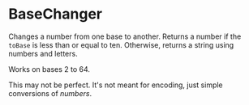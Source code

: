 # BaseChanger
Changes a number from one base to another. Returns a number if the `toBase` is less than or equal to ten. Otherwise, returns a string using numbers and letters.

Works on bases 2 to 64.

This may not be perfect. It's not meant for encoding, just simple conversions of _numbers_.
